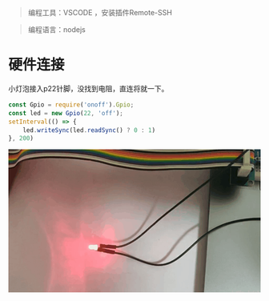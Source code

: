 >编程工具：VSCODE ，安装插件Remote-SSH

>编程语言：nodejs

# 硬件连接
小灯泡接入p22针脚，没找到电阻，直连将就一下。

```javascript
const Gpio = require('onoff').Gpio;
const led = new Gpio(22, 'off');
setInterval(() => {
    led.writeSync(led.readSync() ? 0 : 1)
}, 200)
```


![avatar](./images/7f11b373-05f8-472a-9818-3cf96987f208.gif)


